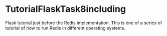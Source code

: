 # TutorialFlaskTask8including
Flask tutorial just before the Redis implementation. This is one of a series of tutorial of how to run Redis in different operating systems.
